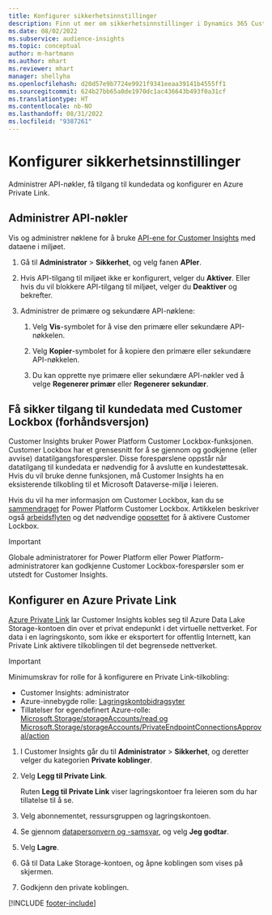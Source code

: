 ```yaml
---
title: Konfigurer sikkerhetsinnstillinger
description: Finn ut mer om sikkerhetsinnstillinger i Dynamics 365 Customer Insights.
ms.date: 08/02/2022
ms.subservice: audience-insights
ms.topic: conceptual
author: m-hartmann
ms.author: mhart
ms.reviewer: mhart
manager: shellyha
ms.openlocfilehash: d20d57e9b7724e9921f9341eeaa39141b4555ff1
ms.sourcegitcommit: 624b27bb65a0de1970dc1ac436643b493f0a31cf
ms.translationtype: HT
ms.contentlocale: nb-NO
ms.lasthandoff: 08/31/2022
ms.locfileid: "9387261"
---
```

# <a name="configure-security-settings"></a>Konfigurer sikkerhetsinnstillinger

Administrer API-nøkler, få tilgang til kundedata og konfigurer en Azure Private Link.

## <a name="manage-api-keys"></a>Administrer API-nøkler

Vis og administrer nøklene for å bruke [API-ene for Customer Insights](apis.md) med dataene i miljøet.

1. Gå til **Administrator** > **Sikkerhet**, og velg fanen **APIer**.

1. Hvis API-tilgang til miljøet ikke er konfigurert, velger du **Aktiver**. Eller hvis du vil blokkere API-tilgang til miljøet, velger du **Deaktiver** og bekrefter.

1. Administrer de primære og sekundære API-nøklene:

   1. Velg **Vis**-symbolet for å vise den primære eller sekundære API-nøkkelen.

   1. Velg **Kopier**-symbolet for å kopiere den primære eller sekundære API-nøkkelen.

   1. Du kan opprette nye primære eller sekundære API-nøkler ved å velge **Regenerer primær** eller **Regenerer sekundær**.

## <a name="securely-access-customer-data-with-customer-lockbox-preview"></a>Få sikker tilgang til kundedata med Customer Lockbox (forhåndsversjon)

Customer Insights bruker Power Platform Customer Lockbox-funksjonen. Customer Lockbox har et grensesnitt for å se gjennom og godkjenne (eller avvise) datatilgangsforespørsler. Disse forespørslene oppstår når datatilgang til kundedata er nødvendig for å avslutte en kundestøttesak. Hvis du vil bruke denne funksjonen, må Customer Insights ha en eksisterende tilkobling til et Microsoft Dataverse-miljø i leieren.

Hvis du vil ha mer informasjon om Customer Lockbox, kan du se [sammendraget](/power-platform/admin/about-lockbox#summary) for Power Platform Customer Lockbox. Artikkelen beskriver også [arbeidsflyten](/power-platform/admin/about-lockbox#workflow) og det nødvendige [oppsettet](/power-platform/admin/about-lockbox#enable-the-lockbox-policy) for å aktivere Customer Lockbox.

> [!IMPORTANT]
> Globale administratorer for Power Platform eller Power Platform-administratorer kan godkjenne Customer Lockbox-forespørsler som er utstedt for Customer Insights.

## <a name="set-up-an-azure-private-link"></a>Konfigurer en Azure Private Link

[Azure Private Link](/azure/private-link/private-link-overview) lar Customer Insights kobles seg til Azure Data Lake Storage-kontoen din over et privat endepunkt i det virtuelle nettverket. For data i en lagringskonto, som ikke er eksportert for offentlig Internett, kan Private Link aktivere tilkoblingen til det begrensede nettverket.

> [!IMPORTANT]
> Minimumskrav for rolle for å konfigurere en Private Link-tilkobling:
>
> - Customer Insights: administrator
> - Azure-innebygde rolle: [Lagringskontobidragsyter](/azure/role-based-access-control/built-in-roles#storage-account-contributor)
> - Tillatelser for egendefinert Azure-rolle: [Microsoft.Storage/storageAccounts/read og Microsoft.Storage/storageAccounts/PrivateEndpointConnectionsApproval/action](/azure/role-based-access-control/resource-provider-operations#microsoftstorage)

1. I Customer Insights går du til **Administrator** > **Sikkerhet**, og deretter velger du kategorien **Private koblinger**.

1. Velg **Legg til Private Link**.

   Ruten **Legg til Private Link** viser lagringskontoer fra leieren som du har tillatelse til å se.

1. Velg abonnementet, ressursgruppen og lagringskontoen.

1. Se gjennom [datapersonvern og -samsvar](connections.md#data-privacy-and-compliance), og velg **Jeg godtar**.

1. Velg **Lagre**.

1. Gå til Data Lake Storage-kontoen, og åpne koblingen som vises på skjermen.

1. Godkjenn den private koblingen.


[!INCLUDE [footer-include](includes/footer-banner.md)]
